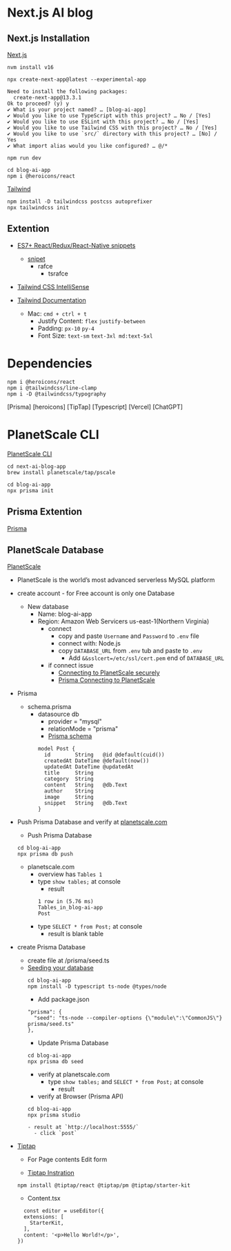 # Next.js AI blog

## Next.js Installation
[Next.js](https://beta.nextjs.org/docs/installation) 

```
nvm install v16
```
```
npx create-next-app@latest --experimental-app
```
```
Need to install the following packages:
  create-next-app@13.3.1
Ok to proceed? (y) y
✔ What is your project named? … [blog-ai-app]
✔ Would you like to use TypeScript with this project? … No / [Yes]
✔ Would you like to use ESLint with this project? … No / [Yes]
✔ Would you like to use Tailwind CSS with this project? … No / [Yes]
✔ Would you like to use `src/` directory with this project? … [No] / Yes
✔ What import alias would you like configured? … @/*
```
```
npm run dev
```


```
cd blog-ai-app 
npm i @heroicons/react
```

[Tailwind](https://tailwindcss.com/docs/installation/using-postcss)
```
npm install -D tailwindcss postcss autoprefixer
npx tailwindcss init
```

## Extention
- [ES7+ React/Redux/React-Native snippets](https://marketplace.visualstudio.com/items?itemName=dsznajder.es7-react-js-snippets)
  - [snipet](https://github.com/ults-io/vscode-react-javascript-snippets/blob/HEAD/docs/Snippets.md)
    - rafce
      - tsrafce
- [Tailwind CSS IntelliSense](https://marketplace.visualstudio.com/items?itemName=bradlc.vscode-tailwindcss)
- [Tailwind Documentation](https://marketplace.visualstudio.com/items?itemName=alfredbirk.tailwind-documentation)

  - Mac: `cmd + ctrl + t`
    - Justify Content: `flex` `justify-between`
    - Padding: `px-10` `py-4`
    - Font Size: `text-sm` `text-3xl md:text-5xl`
    




# Dependencies

```
npm i @heroicons/react
npm i @tailwindcss/line-clamp
npm i -D @tailwindcss/typography
```


[Prisma]
[heroicons]
[TipTap]
[Typescript]
[Vercel]
[ChatGPT]

# PlanetScale CLI
[PlanetScale CLI](https://github.com/planetscale/cli#installation)
```
cd next-ai-blog-app
brew install planetscale/tap/pscale
```

```
cd blog-ai-app 
npx prisma init
```
## Prisma Extention
[Prisma](https://marketplace.visualstudio.com/items?itemName=Prisma.prisma)

## PlanetScale Database
[PlanetScale](https://planetscale.com/)
- PlanetScale is the world’s most advanced serverless MySQL platform
- create account - for Free account is only one Database
  - New database
    - Name: blog-ai-app
    - Region: Amazon Web Servicers us-east-1(Northern Virginia) <!-- 自分の現在地に近いところ -->
      - connect
        - copy and paste `Username` and `Password` to `.env` file
        - connect with: Node.js
        <!-- .gitignore に `.env` をアップデートしないように設定を忘れないこと // planetscale.com から Email にパスワード流出の警告がきて、パスワードがリセットされる -->
        - copy `DATABASE_URL` from `.env` tub and paste to `.env` <!-- 元からあった `DATABASE_URL` は不要 -->
          - Add `&&sslcert=/etc/ssl/cert.pem` end of `DATABASE_URL`
      - if connect issue
        - [Connecting to PlanetScale securely](https://planetscale.com/docs/concepts/secure-connections)
        - [Prisma Connecting to PlanetScale](https://github.com/prisma/prisma/issues/11246)

- Prisma
  - schema.prisma
    - datasource db
      - provider = "mysql"
      - relationMode = "prisma"
      - [Prisma schema](https://www.prisma.io/docs/concepts/components/prisma-schema)
      ```
      model Post {
        id        String   @id @default(cuid())
        createdAt DateTime @default(now())
        updatedAt DateTime @updatedAt
        title     String
        category  String
        content   String   @db.Text
        author    String
        image     String
        snippet   String   @db.Text
      }
      ```

- Push Prisma Database and verify at [planetscale.com](https://app.planetscale.com/)
  - Push Prisma Database
  ```
  cd blog-ai-app 
  npx prisma db push
  ```
  - planetscale.com
    - overview has `Tables 1`
    - type `show tables;` at console 
      - result
      ```
      1 row in (5.76 ms)
      Tables_in_blog-ai-app
      Post
      ```
    - type `SELECT * from Post;` at console 
      - result is blank table

- create Prisma Database
  - create file at /prisma/seed.ts
  - [Seeding your database](https://www.prisma.io/docs/guides/migrate/seed-database)
    ```
    cd blog-ai-app 
    npm install -D typescript ts-node @types/node
    ```
    - Add package.json
    ```
    "prisma": {
      "seed": "ts-node --compiler-options {\"module\":\"CommonJS\"} prisma/seed.ts"
    },
    ```
    - Update Prisma Database
    ```
    cd blog-ai-app 
    npx prisma db seed
    ```
      - verify at planetscale.com
        - type `show tables;` and `SELECT * from Post;` at console 
          - result
      - verify at Browser (Prisma API)
      ```
      cd blog-ai-app 
      npx prisma studio
      ```
        - result at `http://localhost:5555/`
          - click `post`


<!-- 
show tables;
SELECT * from Post;
 -->

- [Tiptap](https://tiptap.dev/)
  - For Page contents Edit form

  - [Tiptap Instration](https://tiptap.dev/installation/react#2-install-the-dependencies)
  ```
  npm install @tiptap/react @tiptap/pm @tiptap/starter-kit
  ```
  - Content.tsx
  ```
    const editor = useEditor({
    extensions: [
      StarterKit,
    ],
    content: '<p>Hello World!</p>',
  })
  ```



<!-- ///////////////////////////////////////////////////////////////////////////////////// -->
<!-- 
[Brilliant](https://brilliant.org/?utm_medium=sponsor&utm_source=youtube&utm_campaign=edrohmw_170423)


[nextjs installation](https://beta.nextjs.org/docs/installation)
[nextjs app roadmap](https://beta.nextjs.org/docs/app-directory-roadmap)
[nextjs new metadata](https://beta.nextjs.org/docs/api-reference/metadata)
[nextjs revalidation](https://beta.nextjs.org/docs/data-fetching/revalidating)
[nextjs revalidation not working](https://github.com/vercel/next.js/discussions/42290)
[nextjs config segments](https://beta.nextjs.org/docs/api-reference/segment-config#revalidate)
[nextjs font optimization](https://nextjs.org/docs/basic-features/font-optimization)
[nextjs limitations](https://vercel.com/docs/concepts/limits/overview)
[nextjs route nav](https://beta.nextjs.org/docs/routing/defining-routes)
[planetscale](https://planetscale.com/)
[planetscale cli](https://github.com/planetscale/cli#installation)
[planetscale certs](https://planetscale.com/docs/concepts/secure-connections)
[prisma/planetscale cert github](https://github.com/prisma/prisma/issues/11246)
[prisma schema docs](https://www.prisma.io/docs/concepts/components/prisma-schema)
[prisma seeding](https://www.prisma.io/docs/guides/migrate/seed-database)
[tiptap](https://tiptap.dev/)
[tiptap installation](https://tiptap.dev/installation/react)
[openai](https://platform.openai.com/)
[openai-node](https://github.com/openai/openai-node)
[openai-gpt4-signup](https://openai.com/waitlist/gpt-4-api) -->


<!-- ///////////////////////////////////////////////////////////////////////////////////// -->



<!-- 
This is a [Next.js](https://nextjs.org/) project bootstrapped with [`create-next-app`](https://github.com/vercel/next.js/tree/canary/packages/create-next-app).

## Getting Started

First, run the development server:

```bash
npm run dev
# or
yarn dev
# or
pnpm dev
```

Open [http://localhost:3000](http://localhost:3000) with your browser to see the result.

You can start editing the page by modifying `app/page.tsx`. The page auto-updates as you edit the file.

[API routes](https://nextjs.org/docs/api-routes/introduction) can be accessed on [http://localhost:3000/api/hello](http://localhost:3000/api/hello). This endpoint can be edited in `pages/api/hello.ts`.

The `pages/api` directory is mapped to `/api/*`. Files in this directory are treated as [API routes](https://nextjs.org/docs/api-routes/introduction) instead of React pages.

This project uses [`next/font`](https://nextjs.org/docs/basic-features/font-optimization) to automatically optimize and load Inter, a custom Google Font.

## Learn More

To learn more about Next.js, take a look at the following resources:

- [Next.js Documentation](https://nextjs.org/docs) - learn about Next.js features and API.
- [Learn Next.js](https://nextjs.org/learn) - an interactive Next.js tutorial.

You can check out [the Next.js GitHub repository](https://github.com/vercel/next.js/) - your feedback and contributions are welcome!

## Deploy on Vercel

The easiest way to deploy your Next.js app is to use the [Vercel Platform](https://vercel.com/new?utm_medium=default-template&filter=next.js&utm_source=create-next-app&utm_campaign=create-next-app-readme) from the creators of Next.js.

Check out our [Next.js deployment documentation](https://nextjs.org/docs/deployment) for more details. -->
